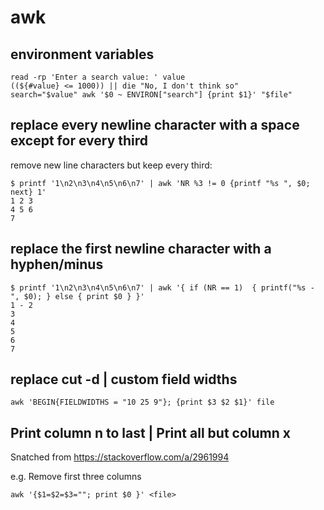 # awk

## environment variables

```text
read -rp 'Enter a search value: ' value
((${#value} <= 1000)) || die "No, I don't think so"
search="$value" awk '$0 ~ ENVIRON["search"] {print $1}' "$file"
```

## replace every newline character with a space except for every third

remove new line characters but keep every third:

```text
$ printf '1\n2\n3\n4\n5\n6\n7' | awk 'NR %3 != 0 {printf "%s ", $0; next} 1'
1 2 3
4 5 6
7 
```

## replace the first newline character with a hyphen/minus

```
$ printf '1\n2\n3\n4\n5\n6\n7' | awk '{ if (NR == 1)  { printf("%s - ", $0); } else { print $0 } }'
1 - 2
3
4
5
6
7
```

## replace cut -d | custom field widths

```text
awk 'BEGIN{FIELDWIDTHS = "10 25 9"}; {print $3 $2 $1}' file
```

## Print column n to last | Print all but column x

Snatched from <https://stackoverflow.com/a/2961994>

e.g. Remove first three columns

```text
awk '{$1=$2=$3=""; print $0 }' <file>
```
